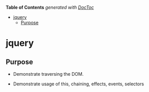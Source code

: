 <!-- START doctoc generated TOC please keep comment here to allow auto update -->
<!-- DON'T EDIT THIS SECTION, INSTEAD RE-RUN doctoc TO UPDATE -->
**Table of Contents**  *generated with [DocToc](https://github.com/thlorenz/doctoc)*

- [jquery](#jquery)
  - [Purpose](#purpose)

<!-- END doctoc generated TOC please keep comment here to allow auto update -->

# jquery

## Purpose

-   Demonstrate traversing the DOM.

-   Demonstrate usage of this, chaining, effects, events, selectors

